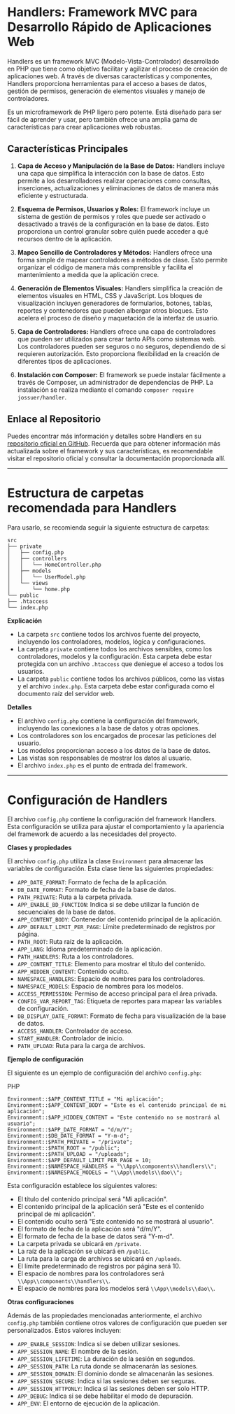 Handlers: Framework MVC para Desarrollo Rápido de Aplicaciones Web
==================================================================

Handlers es un framework MVC (Modelo-Vista-Controlador) desarrollado en PHP que tiene como objetivo facilitar y agilizar el proceso de creación de aplicaciones web. A través de diversas características y componentes, Handlers proporciona herramientas para el acceso a bases de datos, gestión de permisos, generación de elementos visuales y manejo de controladores.

Es un microframework de PHP ligero pero potente. Está diseñado para ser fácil de aprender y usar, pero también ofrece una amplia gama de características para crear aplicaciones web robustas.

Características Principales
---------------------------

1.  **Capa de Acceso y Manipulación de la Base de Datos:** Handlers incluye una capa que simplifica la interacción con la base de datos. Esto permite a los desarrolladores realizar operaciones como consultas, inserciones, actualizaciones y eliminaciones de datos de manera más eficiente y estructurada.

2.  **Esquema de Permisos, Usuarios y Roles:** El framework incluye un sistema de gestión de permisos y roles que puede ser activado o desactivado a través de la configuración en la base de datos. Esto proporciona un control granular sobre quién puede acceder a qué recursos dentro de la aplicación.

3.  **Mapeo Sencillo de Controladores y Métodos:** Handlers ofrece una forma simple de mapear controladores a métodos de clase. Esto permite organizar el código de manera más comprensible y facilita el mantenimiento a medida que la aplicación crece.

4.  **Generación de Elementos Visuales:** Handlers simplifica la creación de elementos visuales en HTML, CSS y JavaScript. Los bloques de visualización incluyen generadores de formularios, botones, tablas, reportes y contenedores que pueden albergar otros bloques. Esto acelera el proceso de diseño y maquetación de la interfaz de usuario.

5.  **Capa de Controladores:** Handlers ofrece una capa de controladores que pueden ser utilizados para crear tanto APIs como sistemas web. Los controladores pueden ser seguros o no seguros, dependiendo de si requieren autorización. Esto proporciona flexibilidad en la creación de diferentes tipos de aplicaciones.

6.  **Instalación con Composer:** El framework se puede instalar fácilmente a través de Composer, un administrador de dependencias de PHP. La instalación se realiza mediante el comando `composer require jossuer/handler`.


Enlace al Repositorio
---------------------

Puedes encontrar más información y detalles sobre Handlers en su [repositorio oficial en GitHub](https://github.com/JossueR/Handler). Recuerda que para obtener información más actualizada sobre el framework y sus características, es recomendable visitar el repositorio oficial y consultar la documentación proporcionada allí.

* * *

#  Estructura de carpetas recomendada para Handlers

Para usarlo, se recomienda seguir la siguiente estructura de carpetas:
```
src
├── private
│   ├── config.php
│   ├── controllers
│   │   └── HomeController.php
│   ├── models
│   │   └── UserModel.php
│   └── views
│       └── home.php
└── public
├── .htaccess
└── index.php
```
**Explicación**

*   La carpeta `src` contiene todos los archivos fuente del proyecto, incluyendo los controladores, modelos, lógica y configuraciones.
*   La carpeta `private` contiene todos los archivos sensibles, como los controladores, modelos y la configuración. Esta carpeta debe estar protegida con un archivo `.htaccess` que deniegue el acceso a todos los usuarios.
*   La carpeta `public` contiene todos los archivos públicos, como las vistas y el archivo `index.php`. Esta carpeta debe estar configurada como el documento raíz del servidor web.

**Detalles**

*   El archivo `config.php` contiene la configuración del framework, incluyendo las conexiones a la base de datos y otras opciones.
*   Los controladores son los encargados de procesar las peticiones del usuario.
*   Los modelos proporcionan acceso a los datos de la base de datos.
*   Las vistas son responsables de mostrar los datos al usuario.
*   El archivo `index.php` es el punto de entrada del framework.

* * *

# Configuración de Handlers

El archivo `config.php` contiene la configuración del framework Handlers. Esta configuración se utiliza para ajustar el comportamiento y la apariencia del framework de acuerdo a las necesidades del proyecto.

**Clases y propiedades**

El archivo `config.php` utiliza la clase `Environment` para almacenar las variables de configuración. Esta clase tiene las siguientes propiedades:

*   `APP_DATE_FORMAT`: Formato de fecha de la aplicación.
*   `DB_DATE_FORMAT`: Formato de fecha de la base de datos.
*   `PATH_PRIVATE`: Ruta a la carpeta privada.
*   `APP_ENABLE_BD_FUNCTION`: Indica si se debe utilizar la función de secuenciales de la base de datos.
*   `APP_CONTENT_BODY`: Contenedor del contenido principal de la aplicación.
*   `APP_DEFAULT_LIMIT_PER_PAGE`: Límite predeterminado de registros por página.
*   `PATH_ROOT`: Ruta raíz de la aplicación.
*   `APP_LANG`: Idioma predeterminado de la aplicación.
*   `PATH_HANDLERS`: Ruta a los controladores.
*   `APP_CONTENT_TITLE`: Elemento para mostrar el título del contenido.
*   `APP_HIDDEN_CONTENT`: Contenido oculto.
*   `NAMESPACE_HANDLERS`: Espacio de nombres para los controladores.
*   `NAMESPACE_MODELS`: Espacio de nombres para los modelos.
*   `ACCESS_PERMISSION`: Permiso de acceso principal para el área privada.
*   `CONFIG_VAR_REPORT_TAG`: Etiqueta de reportes para mapear las variables de configuración.
*   `DB_DISPLAY_DATE_FORMAT`: Formato de fecha para visualización de la base de datos.
*   `ACCESS_HANDLER`: Controlador de acceso.
*   `START_HANDLER`: Controlador de inicio.
*   `PATH_UPLOAD`: Ruta para la carga de archivos.

**Ejemplo de configuración**

El siguiente es un ejemplo de configuración del archivo `config.php`:

PHP

    Environment::$APP_CONTENT_TITLE = "Mi aplicación";
    Environment::$APP_CONTENT_BODY = "Este es el contenido principal de mi aplicación";
    Environment::$APP_HIDDEN_CONTENT = "Este contenido no se mostrará al usuario";
    Environment::$APP_DATE_FORMAT = "d/m/Y";
    Environment::$DB_DATE_FORMAT = "Y-m-d";
    Environment::$PATH_PRIVATE = "/private";
    Environment::$PATH_ROOT = "/public";
    Environment::$PATH_UPLOAD = "/uploads";
    Environment::$APP_DEFAULT_LIMIT_PER_PAGE = 10;
    Environment::$NAMESPACE_HANDLERS = "\\App\\components\\handlers\\";
    Environment::$NAMESPACE_MODELS = "\\App\\models\\dao\\";


Esta configuración establece los siguientes valores:

*   El título del contenido principal será "Mi aplicación".
*   El contenido principal de la aplicación será "Este es el contenido principal de mi aplicación".
*   El contenido oculto será "Este contenido no se mostrará al usuario".
*   El formato de fecha de la aplicación será "d/m/Y".
*   El formato de fecha de la base de datos será "Y-m-d".
*   La carpeta privada se ubicará en `/private`.
*   La raíz de la aplicación se ubicará en `/public`.
*   La ruta para la carga de archivos se ubicará en `/uploads`.
*   El límite predeterminado de registros por página será 10.
*   El espacio de nombres para los controladores será `\\App\\components\\handlers\\`.
*   El espacio de nombres para los modelos será `\\App\\models\\dao\\`.

**Otras configuraciones**

Además de las propiedades mencionadas anteriormente, el archivo `config.php` también contiene otros valores de configuración que pueden ser personalizados. Estos valores incluyen:

*   `APP_ENABLE_SESSION`: Indica si se deben utilizar sesiones.
*   `APP_SESSION_NAME`: El nombre de la sesión.
*   `APP_SESSION_LIFETIME`: La duración de la sesión en segundos.
*   `APP_SESSION_PATH`: La ruta donde se almacenarán las sesiones.
*   `APP_SESSION_DOMAIN`: El dominio donde se almacenarán las sesiones.
*   `APP_SESSION_SECURE`: Indica si las sesiones deben ser seguras.
*   `APP_SESSION_HTTPONLY`: Indica si las sesiones deben ser solo HTTP.
*   `APP_DEBUG`: Indica si se debe habilitar el modo de depuración.
*   `APP_ENV`: El entorno de ejecución de la aplicación.

